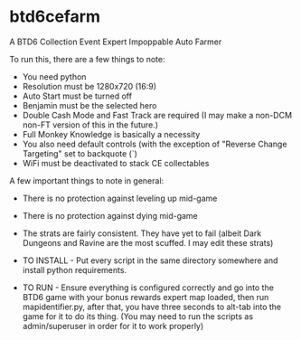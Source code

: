 # btd6cefarm
A BTD6 Collection Event Expert Impoppable Auto Farmer

To run this, there are a few things to note:
- You need python
- Resolution must be 1280x720 (16:9)
- Auto Start must be turned off
- Benjamin must be the selected hero
- Double Cash Mode and Fast Track are required (I may make a non-DCM non-FT version of this in the future.)
- Full Monkey Knowledge is basically a necessity
- You also need default controls (with the exception of "Reverse Change Targeting" set to backquote (`)
- WiFi must be deactivated to stack CE collectables


A few important things to note in general:
- There is no protection against leveling up mid-game
- There is no protection against dying mid-game
- The strats are fairly consistent. They have yet to fail (albeit Dark Dungeons and Ravine are the most scuffed. I may edit these strats)

- TO INSTALL -
Put every script in the same directory somewhere and install python requirements.

- TO RUN -
Ensure everything is configured correctly and go into the BTD6 game with your bonus rewards expert map loaded, then run mapidentifier.py, after that, you have three seconds to alt-tab into the game for it to do its thing.
(You may need to run the scripts as admin/superuser in order for it to work properly)
